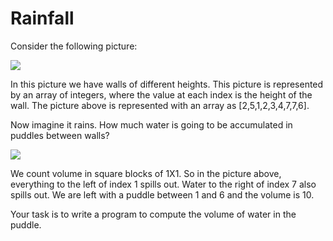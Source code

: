 # Rainfall

Consider the following picture:

![](https://programmingpraxis.files.wordpress.com/2013/11/twitter1.jpg?w=460)

In this picture we have walls of different heights. This picture is represented by an array of integers, where the value at each index is the height of the wall. The picture above is represented with an array as [2,5,1,2,3,4,7,7,6].

Now imagine it rains. How much water is going to be accumulated in puddles between walls?

![](https://programmingpraxis.files.wordpress.com/2013/11/twitter2.jpg?w=460)

We count volume in square blocks of 1X1. So in the picture above, everything to the left of index 1 spills out. Water to the right of index 7 also spills out. We are left with a puddle between 1 and 6 and the volume is 10.

Your task is to write a program to compute the volume of water in the puddle.
